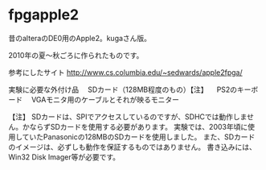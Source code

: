 # fpgapple2
昔のalteraのDE0用のApple2。kugaさん版。

2010年の夏～秋ごろに作られたものです。

参考にしたサイト
http://www.cs.columbia.edu/~sedwards/apple2fpga/

実験に必要な外付け品
　SDカード（128MB程度のもの）【注】
　PS2のキーボード
　VGAモニタ用のケーブルとそれが映るモニター

【注】
SDカードは、SPIでアクセスしているのですが、SDHCでは動作しません。かならずSDカードを使用する必要があります。
実験では、2003年頃に使用していたPanasonicの128MBのSDカードを使用しました。
また、SDカードのイメージは、必ずしも動作を保証するものではありません。
書き込みには、Win32 Disk Imager等が必要です。
